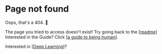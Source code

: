 ---
---

# Page not found

Oops, that's a 404. 🙈

The page you tried to access doesn't exist! Try going back to the [[readme]]
Interested in the Guide? Click [[a guide to being human]].

Interested in [[Deep Learning]]?

[//begin]: # "Autogenerated link references for markdown compatibility"
[readme]: readme "Welcome to my Thoughts!"
[a guide to being human]: Guide-to-being-human-folder/a-guide-to-being-human "A guide to being human"
[Deep Learning]: deep-learning "Deep Learning"
[//end]: # "Autogenerated link references"